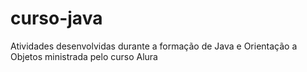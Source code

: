 # curso-java
Atividades desenvolvidas durante a formação de Java e Orientação a Objetos ministrada pelo curso Alura
